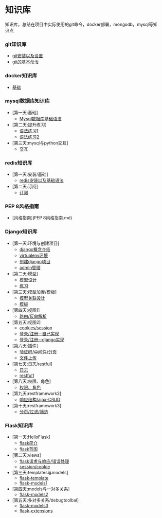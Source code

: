 # 知识库
知识库，总结在项目中实际使用的git命令，docker部署，mongodb，mysql等知识点

### git知识库
  - [git安装以及设置](git/git1.md)
  - [git的基本命令](git/git2.md)
### docker知识库
  - [基础](docker/docker.md)
### mysql数据库知识库
  - [第一天:基础]
      - [Mysql数据库基础语法](sql/mysql.md)
  - [第二天:提升练习]
      - [语法练习1](sql/mysql2_1.md)
      - [语法练习2](sql/mysql2_2.md)
  - [第三天:mysql与python交互]
      - [交互](sql/mysql3.md)
### redis知识库
  - [第一天:安装/基础]
      - [redis安装以及基础语法](sql/redis.md)
  - [第二天:订阅]
	  - [订阅](sql/redis1.md)

### PEP 8风格指南
  
  - [风格指南](PEP 8风格指南.md)

### Django知识库
  - [第一天:环境与创建项目]
      - [django概念介绍](django/1.1django_pattern.md)
      - [virtualenv环境](django/1.2python_virtualenv.md)
      - [创建django项目](django/1.3django_halloWorld.md)
      - [admin管理](django/1.4django_admin.md)
  - [第二天:模型]
      - [模型设计](django/2.1django_models.md)
      - [练习](django/2.2django_mysql_lianxi.md)
  - [第三天:模型加餐/模板]
      - [模型关联设计](django/3.1django_model_more.md)
      - [模板](django/3.2django_temp.md)
  - [第四天:视图1]
      - [路由/反向解析](django/4.1django_urls.md)
  - [第五天:视图2]
      - [cookies/session](django/5.1django_coo_sess.md)
      - [登录/注册--自己实现](django/5.2django_regist_login.md)
      - [登录/注册--django实现](django/5.3django_regist_login.md)
  - [第六天:插件]
      - [验证码/中间件/分页](django/6.1django_plug.md)
      - [文件上传](django/6.2django_media.md)
  
  - [第七天:日志/restful]
      - [日志](django/7.1django_log.md)
      - [restful1](django/7.2django_restful.md)
  - [第八天:权限、角色]
	  - [权限、角色](django/8.1django_role_premission.md)
  - [第九天:restframework2]
	  - [响应结构/ajax-CRUD](django/9.1django_restful3.md)
  - [第十天:restframework3]
	  - [分页/过滤/筛选](django/10.1django_restful4.md)


### Flask知识库
  - [第一天:HelloFlask]
	  - [flask简介](flask/1.0flask_helloflask.md)
	  - [flask蓝图](flask/1.1flask_blueflask.md)
  - [第二天:views]
	  - [flask请求与响应/错误处理](flask/2.1flask_request_response_error.md)
	  - [session/cookie](flask/2.2flask_session_cookie.md)
  - [第三天:templates与models]
	  - [flask-template](flask/3.1flask_templates.md)
	  - [flask-models1](flask/3.2flask_models.md)
  - [第四天:models与一对多关系]
	  - [flask-models2](flask/4.1flask_models.md)
  - [第五天:多对多关系/debugtoolbal]
	  - [flask-models3](flask/5.1flask_models.md)
	  - [flask-extensions](flask/5.2flask_extensions.md)
